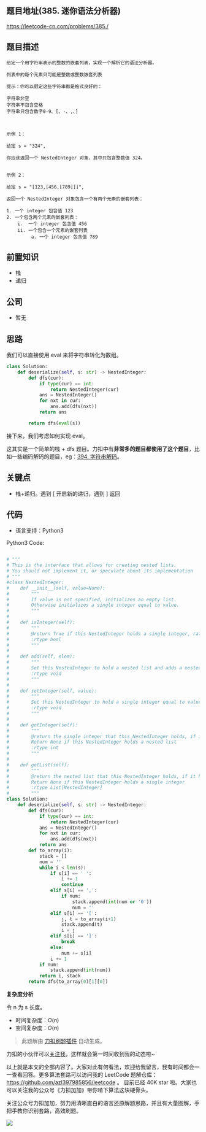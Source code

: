 ## 题目地址(385. 迷你语法分析器)

https://leetcode-cn.com/problems/385./

## 题目描述

```
给定一个用字符串表示的整数的嵌套列表，实现一个解析它的语法分析器。

列表中的每个元素只可能是整数或整数嵌套列表

提示：你可以假定这些字符串都是格式良好的：

字符串非空
字符串不包含空格
字符串只包含数字0-9、[、-、,、]

 

示例 1：

给定 s = "324",

你应该返回一个 NestedInteger 对象，其中只包含整数值 324。


示例 2：

给定 s = "[123,[456,[789]]]",

返回一个 NestedInteger 对象包含一个有两个元素的嵌套列表：

1. 一个 integer 包含值 123
2. 一个包含两个元素的嵌套列表：
    i.  一个 integer 包含值 456
    ii. 一个包含一个元素的嵌套列表
         a. 一个 integer 包含值 789

```

## 前置知识

- 栈
- 递归

## 公司

- 暂无

## 思路

我们可以直接使用 eval 来将字符串转化为数组。

```py
class Solution:
    def deserialize(self, s: str) -> NestedInteger:
        def dfs(cur):
            if type(cur) == int:
                return NestedInteger(cur)
            ans = NestedInteger()
            for nxt in cur:
                ans.add(dfs(nxt))
            return ans

        return dfs(eval(s))
```

接下来，我们考虑如何实现 eval。

这其实是一个简单的栈 + dfs 题目。力扣中有**非常多的题目都使用了这个题目**，比如一些编码解码的题目，eg：[394. 字符串解码](https://github.com/azl397985856/leetcode/blob/master/problems/394.decode-string.md "394. 字符串解码")。

## 关键点

- 栈+递归。遇到 [ 开启新的递归，遇到 ] 返回

## 代码

- 语言支持：Python3

Python3 Code:

```python

# """
# This is the interface that allows for creating nested lists.
# You should not implement it, or speculate about its implementation
# """
#class NestedInteger:
#    def __init__(self, value=None):
#        """
#        If value is not specified, initializes an empty list.
#        Otherwise initializes a single integer equal to value.
#        """
#
#    def isInteger(self):
#        """
#        @return True if this NestedInteger holds a single integer, rather than a nested list.
#        :rtype bool
#        """
#
#    def add(self, elem):
#        """
#        Set this NestedInteger to hold a nested list and adds a nested integer elem to it.
#        :rtype void
#        """
#
#    def setInteger(self, value):
#        """
#        Set this NestedInteger to hold a single integer equal to value.
#        :rtype void
#        """
#
#    def getInteger(self):
#        """
#        @return the single integer that this NestedInteger holds, if it holds a single integer
#        Return None if this NestedInteger holds a nested list
#        :rtype int
#        """
#
#    def getList(self):
#        """
#        @return the nested list that this NestedInteger holds, if it holds a nested list
#        Return None if this NestedInteger holds a single integer
#        :rtype List[NestedInteger]
#        """
class Solution:
    def deserialize(self, s: str) -> NestedInteger:
        def dfs(cur):
            if type(cur) == int:
                return NestedInteger(cur)
            ans = NestedInteger()
            for nxt in cur:
                ans.add(dfs(nxt))
            return ans
        def to_array(i):
            stack = []
            num = ''
            while i < len(s):
                if s[i] == ' ':
                    i += 1
                    continue
                elif s[i] == ',':
                    if num:
                        stack.append(int(num or '0'))
                        num = ''
                elif s[i] == '[':
                    j, t = to_array(i+1)
                    stack.append(t)
                    i = j
                elif s[i] == ']':
                    break
                else:
                    num += s[i]
                i += 1
            if num:
                stack.append(int(num))
            return i, stack
        return dfs(to_array(0)[1][0])

```

**复杂度分析**

令 n 为 s 长度。

- 时间复杂度：$O(n)$
- 空间复杂度：$O(n)$

> 此题解由 [力扣刷题插件](https://leetcode-pp.github.io/leetcode-cheat/?tab=solution-template) 自动生成。

力扣的小伙伴可以[关注我](https://leetcode-cn.com/u/fe-lucifer/)，这样就会第一时间收到我的动态啦~

以上就是本文的全部内容了。大家对此有何看法，欢迎给我留言，我有时间都会一一查看回答。更多算法套路可以访问我的 LeetCode 题解仓库：https://github.com/azl397985856/leetcode 。 目前已经 40K star 啦。大家也可以关注我的公众号《力扣加加》带你啃下算法这块硬骨头。

关注公众号力扣加加，努力用清晰直白的语言还原解题思路，并且有大量图解，手把手教你识别套路，高效刷题。

![](https://tva1.sinaimg.cn/large/007S8ZIlly1gfcuzagjalj30p00dwabs.jpg)
